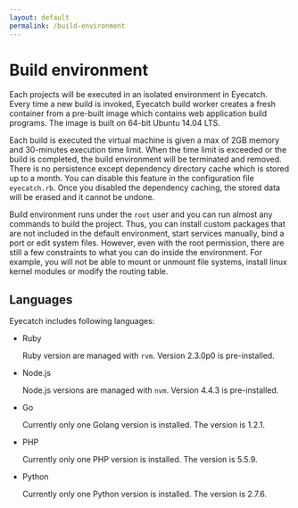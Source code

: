 ```yaml
---
layout: default
permalink: /build-environment
---
```



Build environment
=====

Each projects will be executed in an isolated environment in Eyecatch. Every time a new build is invoked, Eyecatch build worker creates a fresh container from a pre-built image which contains web application build programs. The image is built on 64-bit Ubuntu 14.04 LTS.

Each build is executed the virtual machine is given a max of 2GB memory and 30-minutes execution time limit. When the time limit is exceeded or the build is completed, the build environment will be terminated and removed. There is no persistence except dependency directory cache which is stored up to a month. You can disable this feature in the configuration file `eyecatch.rb`. Once you disabled the dependency caching, the stored data will be erased and it cannot be undone.

Build environment runs under the `root` user and you can run almost any commands to build the project. Thus, you can install custom packages that are not included in the default environment, start services manually, bind a port or edit system files. However, even with the root permission, there are still a few constraints to what you can do inside the environment. For example, you will not be able to mount or unmount file systems, install linux kernel modules or modify the routing table.

## Languages
Eyecatch includes following languages:

- Ruby

  Ruby version are managed with `rvm`. Version 2.3.0p0 is pre-installed.

- Node.js

  Node.js versions are managed with `nvm`. Version 4.4.3 is pre-installed.

- Go

  Currently only one Golang version is installed. The version is 1.2.1.

- PHP

  Currently only one PHP version is installed.  The version is 5.5.9.

- Python

  Currently only one Python version is installed. The version is 2.7.6.
